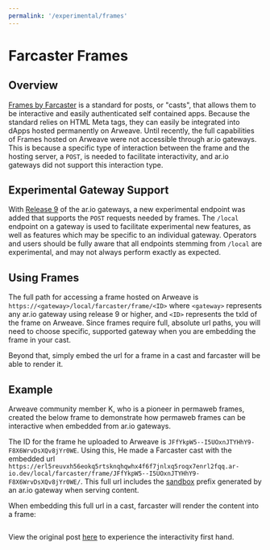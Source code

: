 ```yaml
---
permalink: '/experimental/frames'
---
```


# Farcaster Frames

## Overview

[Frames by Farcaster](https://docs.farcaster.xyz/learn/what-is-farcaster/frames) is a standard for posts, or "casts", that allows them to be interactive and easily authenticated self contained apps. Because the standard relies on HTML Meta tags, they can easily be integrated into dApps hosted permanently on Arweave. Until recently, the full capabilities of Frames hosted on Arweave were not accessible through ar.io gateways. This is because a specific type of interaction between the frame and the hosting server, a `POST`, is needed to facilitate interactivity, and ar.io gateways did not support this interaction type.

## Experimental Gateway Support

With [Release 9](../release-notes.md#release-9---2024-04-10) of the ar.io gateways, a new experimental endpoint was added that supports the `POST` requests needed by frames. The `/local` endpoint on a gateway is used to facilitate experimental new features, as well as features which may be specific to an individual gateway. Operators and users should be fully aware that all endpoints stemming from `/local` are experimental, and may not always perform exactly as expected.

## Using Frames

The full path for accessing a frame hosted on Arweave is `https://<gateway>/local/farcaster/frame/<ID>` where `<gateway>` represents any ar.io gateway using release 9 or higher, and `<ID>` represents the txId of the frame on Arweave. Since frames require full, absolute url paths, you will need to choose specific, supported gateway when you are embedding the frame in your cast. 

Beyond that, simply embed the url for a frame in a cast and farcaster will be able to render it.

## Example

Arweave community member K, who is a pioneer in permaweb frames, created the below frame to demonstrate how permaweb frames can be interactive when embedded from ar.io gateways.

The ID for the frame he uploaded to Arweave is `JFfYkpW5--I5UOxnJTYHhY9-F8X6WrvDsXQv8jYr0WE`. Using this, He made a Farcaster cast with the embedded url `https://erl5reuvxh56eokq5rtsknqhqwhx4f6f7jnlxq5roqx7enrl2fqq.ar-io.dev/local/farcaster/frame/JFfYkpW5--I5UOxnJTYHhY9-F8X6WrvDsXQv8jYr0WE/`. This full url includes the [sandbox](../../../concepts/sandboxing.md) prefix generated by an ar.io gateway when serving content.

When embedding this full url in a cast, farcaster will render the content into a frame:

<center><img :src='$withBase("/images/frame.png")'></center>


View the original post [here](https://warpcast.com/fllstck/0x3d5fb763) to experience the interactivity first hand.
